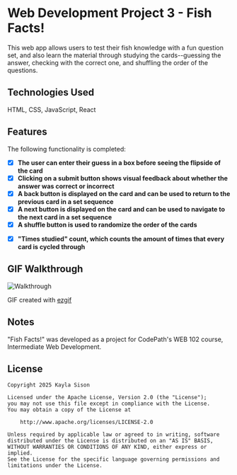 # Web Development Project 3 - Fish Facts!

<!-- Submitted by: Kayla Sison -->

This web app allows users to test their fish knowledge with a fun question set, and also learn the material through studying the cards--guessing the answer, checking with the correct one, and shuffling the order of the questions.

<!-- added: -->

## Technologies Used

HTML, CSS, JavaScript, React

<!-- Time spent: 2 hours spent in total -->

## Features

The following functionality is completed:

- [x] **The user can enter their guess in a box before seeing the flipside of the card**
- [x] **Clicking on a submit button shows visual feedback about whether the answer was correct or incorrect**
- [x] **A back button is displayed on the card and can be used to return to the previous card in a set sequence**
- [x] **A next button is displayed on the card and can be used to navigate to the next card in a set sequence**
- [x] **A shuffle button is used to randomize the order of the cards**
* [x] **"Times studied" count, which counts the amount of times that every card is cycled through**

## GIF Walkthrough
<img src='src\images\fishfacts-GoogleChrome2025-03-1423-50-21-ezgif.com-video-to-gif-converter.gif' title='Video Walkthrough' width='' alt='Walkthrough' />

GIF created with 
[ezgif](ezgif.com)

## Notes

"Fish Facts!" was developed as a project for CodePath's WEB 102 course, Intermediate Web Development.

## License

    Copyright 2025 Kayla Sison

    Licensed under the Apache License, Version 2.0 (the "License");
    you may not use this file except in compliance with the License.
    You may obtain a copy of the License at

        http://www.apache.org/licenses/LICENSE-2.0

    Unless required by applicable law or agreed to in writing, software
    distributed under the License is distributed on an "AS IS" BASIS,
    WITHOUT WARRANTIES OR CONDITIONS OF ANY KIND, either express or implied.
    See the License for the specific language governing permissions and
    limitations under the License.


<!-- # Web Development Project 2 - Fish Facts!

Submitted by: Kayla Sison

This web app: allows users to test their fish knowledge with a fun question set

Time spent: 3 hours spent in total

## Required Features

The following **required** functionality is completed:

- [x] **The title of the card set and some information about it, such as a short description and the total number of cards are displayed**
- [x] **A single card at a time is displayed, only showing one of the components of the information pair**
- [x] **A list of card pairs is created**
- [x] **Clicking on the card shows the corresponding component of the information pair**
- [x] **Clicking the next button displays a random new card**

The following **optional** features are implemented:

- [x] Cards contains images in addition to or in place of text
- [x] Cards have different visual styles such as color based on their category
  - [x] *visual style implemented*

The following **additional** features are implemented:

* [x] Back button, which allows user to return to previous cards (until first card is reached)
* [x] "Times studied" count, which counts the amount of times that every card is cycled through

## Video Walkthrough

Here's a walkthrough of implemented required features:

<img src='src\images\fishfacts-GoogleChrome2025-03-0722-35-02-ezgif.com-video-to-gif-converter.gif' width='' alt='Video Walkthrough'/>

GIF created with ...  
[ezgif](ezgif.com)

## Notes

Describe any challenges encountered while building the app.

* I did not have time to implement a flip animation, especially because I would have to refactor my program to better match the resource given for the card flip animation.


## License

    Copyright 2025 Kayla Sison

    Licensed under the Apache License, Version 2.0 (the "License");
    you may not use this file except in compliance with the License.
    You may obtain a copy of the License at

        http://www.apache.org/licenses/LICENSE-2.0

    Unless required by applicable law or agreed to in writing, software
    distributed under the License is distributed on an "AS IS" BASIS,
    WITHOUT WARRANTIES OR CONDITIONS OF ANY KIND, either express or implied.
    See the License for the specific language governing permissions and
    limitations under the License. -->